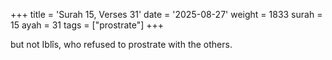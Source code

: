 +++
title = 'Surah 15, Verses 31'
date = '2025-08-27'
weight = 1833
surah = 15
ayah = 31
tags = ["prostrate"]
+++

but not Iblîs, who refused to prostrate with the others.